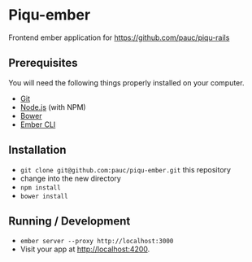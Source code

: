 # Piqu-ember

Frontend ember application for https://github.com/pauc/piqu-rails

## Prerequisites

You will need the following things properly installed on your computer.

* [Git](http://git-scm.com/)
* [Node.js](http://nodejs.org/) (with NPM)
* [Bower](http://bower.io/)
* [Ember CLI](http://www.ember-cli.com/)

## Installation

* `git clone git@github.com:pauc/piqu-ember.git` this repository
* change into the new directory
* `npm install`
* `bower install`

## Running / Development

* `ember server --proxy http://localhost:3000`
* Visit your app at [http://localhost:4200](http://localhost:4200).

